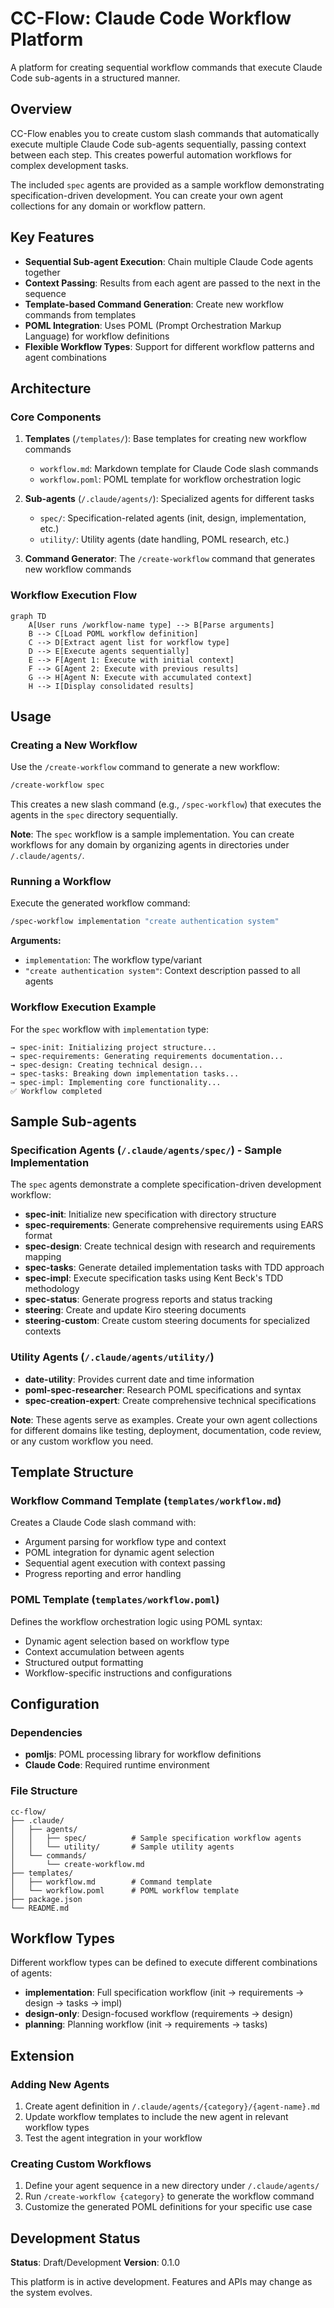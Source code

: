 # CC-Flow: Claude Code Workflow Platform

A platform for creating sequential workflow commands that execute Claude Code sub-agents in a structured manner.

## Overview

CC-Flow enables you to create custom slash commands that automatically execute multiple Claude Code sub-agents sequentially, passing context between each step. This creates powerful automation workflows for complex development tasks.

The included `spec` agents are provided as a sample workflow demonstrating specification-driven development. You can create your own agent collections for any domain or workflow pattern.

## Key Features

- **Sequential Sub-agent Execution**: Chain multiple Claude Code agents together
- **Context Passing**: Results from each agent are passed to the next in the sequence
- **Template-based Command Generation**: Create new workflow commands from templates
- **POML Integration**: Uses POML (Prompt Orchestration Markup Language) for workflow definitions
- **Flexible Workflow Types**: Support for different workflow patterns and agent combinations

## Architecture

### Core Components

1. **Templates** (`/templates/`): Base templates for creating new workflow commands
   - `workflow.md`: Markdown template for Claude Code slash commands
   - `workflow.poml`: POML template for workflow orchestration logic

2. **Sub-agents** (`/.claude/agents/`): Specialized agents for different tasks
   - `spec/`: Specification-related agents (init, design, implementation, etc.)
   - `utility/`: Utility agents (date handling, POML research, etc.)

3. **Command Generator**: The `/create-workflow` command that generates new workflow commands

### Workflow Execution Flow

```mermaid
graph TD
    A[User runs /workflow-name type] --> B[Parse arguments]
    B --> C[Load POML workflow definition]
    C --> D[Extract agent list for workflow type]
    D --> E[Execute agents sequentially]
    E --> F[Agent 1: Execute with initial context]
    F --> G[Agent 2: Execute with previous results]
    G --> H[Agent N: Execute with accumulated context]
    H --> I[Display consolidated results]
```

## Usage

### Creating a New Workflow

Use the `/create-workflow` command to generate a new workflow:

```bash
/create-workflow spec
```

This creates a new slash command (e.g., `/spec-workflow`) that executes the agents in the `spec` directory sequentially.

**Note**: The `spec` workflow is a sample implementation. You can create workflows for any domain by organizing agents in directories under `/.claude/agents/`.

### Running a Workflow

Execute the generated workflow command:

```bash
/spec-workflow implementation "create authentication system"
```

**Arguments:**
- `implementation`: The workflow type/variant
- `"create authentication system"`: Context description passed to all agents

### Workflow Execution Example

For the `spec` workflow with `implementation` type:

```
→ spec-init: Initializing project structure...
→ spec-requirements: Generating requirements documentation...
→ spec-design: Creating technical design...
→ spec-tasks: Breaking down implementation tasks...
→ spec-impl: Implementing core functionality...
✅ Workflow completed
```

## Sample Sub-agents

### Specification Agents (`/.claude/agents/spec/`) - Sample Implementation

The `spec` agents demonstrate a complete specification-driven development workflow:

- **spec-init**: Initialize new specification with directory structure
- **spec-requirements**: Generate comprehensive requirements using EARS format  
- **spec-design**: Create technical design with research and requirements mapping
- **spec-tasks**: Generate detailed implementation tasks with TDD approach
- **spec-impl**: Execute specification tasks using Kent Beck's TDD methodology
- **spec-status**: Generate progress reports and status tracking
- **steering**: Create and update Kiro steering documents
- **steering-custom**: Create custom steering documents for specialized contexts

### Utility Agents (`/.claude/agents/utility/`)

- **date-utility**: Provides current date and time information
- **poml-spec-researcher**: Research POML specifications and syntax
- **spec-creation-expert**: Create comprehensive technical specifications

**Note**: These agents serve as examples. Create your own agent collections for different domains like testing, deployment, documentation, code review, or any custom workflow you need.

## Template Structure

### Workflow Command Template (`templates/workflow.md`)

Creates a Claude Code slash command with:
- Argument parsing for workflow type and context
- POML integration for dynamic agent selection
- Sequential agent execution with context passing
- Progress reporting and error handling

### POML Template (`templates/workflow.poml`)

Defines the workflow orchestration logic using POML syntax:
- Dynamic agent selection based on workflow type
- Context accumulation between agents
- Structured output formatting
- Workflow-specific instructions and configurations

## Configuration

### Dependencies

- **pomljs**: POML processing library for workflow definitions
- **Claude Code**: Required runtime environment

### File Structure

```
cc-flow/
├── .claude/
│   ├── agents/
│   │   ├── spec/          # Sample specification workflow agents
│   │   └── utility/       # Sample utility agents
│   └── commands/
│       └── create-workflow.md
├── templates/
│   ├── workflow.md        # Command template
│   └── workflow.poml      # POML workflow template
├── package.json
└── README.md
```

## Workflow Types

Different workflow types can be defined to execute different combinations of agents:

- **implementation**: Full specification workflow (init → requirements → design → tasks → impl)
- **design-only**: Design-focused workflow (requirements → design)
- **planning**: Planning workflow (init → requirements → tasks)

## Extension

### Adding New Agents

1. Create agent definition in `/.claude/agents/{category}/{agent-name}.md`
2. Update workflow templates to include the new agent in relevant workflow types
3. Test the agent integration in your workflow

### Creating Custom Workflows

1. Define your agent sequence in a new directory under `/.claude/agents/`
2. Run `/create-workflow {category}` to generate the workflow command
3. Customize the generated POML definitions for your specific use case

## Development Status

**Status**: Draft/Development
**Version**: 0.1.0

This platform is in active development. Features and APIs may change as the system evolves.